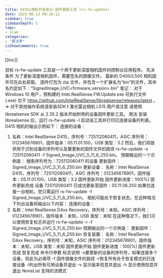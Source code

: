 ```yaml
---
title: D435i相机开发笔记-固件更新工具 (rs-fw-update)
date: 2023-06-13 09:10:12
sidebar: true
sidebarDepth: 5
tags:
- slam
categories:
- "算法等"
isShowComments: true
---
```


[[toc]]

目标
rs-fw-update 工具是一个用于更新深度相机固件的控制台应用程序。
先决条件
为了更新深度相机固件，需要签名的图像文件。
最新的 D400/L500 相机固件可在此处获取。
固件打包为 zip 文件，并包含一个扩展名为“bin”的文件，其命名约定如下：“SignedImage_UVC<firmware_version>.bin”
笔记：
对于 Windows 10 用户，预构建的 Intel.RealSense.FW.Update.exe 可执行文件 (.exe) 位于 https://github.com/IntelRealSense/librealsense/releases/latest 。
=> 对于其他操作系统请安装SDK
❗️
激光雷达相机 L515 用户请注意
请使用 librealsense SDK 从 2.35.2 版本开始附带的设备固件更新工具。
用法
安装 librealsense 后，运行 rs-fw-update -l 启动该工具并打印已连接设备的列表。
D415 相机的输出示例如下：
连接的设备：
1) 名称：Intel RealSense D415，序列号：725112060411，ASIC 序列号：012345678901，固件版本：05.11.01.100，USB 类型：3.2
然后，我们将提供用于识别设备的序列号以及要更新的固件文件的路径 rs-fw-update -s 725112060411 -f Signed_Image_UVC_5_11_6_250.bin。
预期输出的一个示例是：
搜索序列号为：725112060411 的设备
更新固件：Signed_Image_UVC_5_11_6_250.bin
更新设备：
名称：Intel RealSense D415，序列号：725112060411，ASIC 序列号：012345678901，固件版本：05.11.01.100，USB 类型：3.2
固件更新开始
固件更新进度：100[%]
固件更新完成
设备 725112060411 已成功更新至固件：05.11.06.250
如果仅连接一台相机，您只需运行 rs-fw-update -f Signed_Image_UVC_5_11_6_250.bin。
相机可能处于恢复状态，在这种情况下列出设备将输出以下内容：
连接的设备：
1) 名称：Intel RealSense D4xx Recovery，序列号：未知，ASIC 序列号：012345678901，固件版本：未知，USB 类型：未知
在这种情况下，我们可以使用恢复标志并运行 rs-fw-update -r -f Signed_Image_UVC_5_11_6_250.bin
预期输出的一个示例是：
更新固件：Signed_Image_UVC_5_11_6_250.bin
恢复装置：
名称：Intel RealSense D4xx Recovery，序列号：未知，ASIC 序列号：012345678901，固件版本：未知，USB 类型：未知
固件更新开始
固件更新进度：100[%]
固件更新完成
恢复完成
命令行参数
标志说明
-s要更新的设备的序列号，如果连接多个设备，则此为必填项
-f 固件镜像文件的路径
-r恢复所有处于恢复模式的已连接设备
-l列出所有可用设备并退出
-v 显示版本信息并退出
-h 显示使用信息并退出
NoneList 支持的流模式